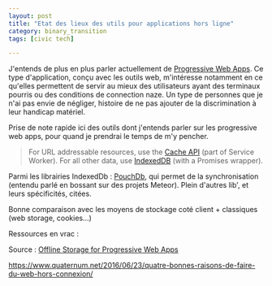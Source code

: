 ```yaml
---
layout: post
title: "Etat des lieux des utils pour applications hors ligne"
category: binary_transition
tags: [civic tech]

---
```


J'entends de plus en plus parler actuellement de [Progressive Web Apps](https://developers.google.com/web/progressive-web-apps/). Ce type d'application, conçu avec les outils web, m'intéresse notamment en ce qu'elles permettent de servir au mieux des utilisateurs ayant des terminaux pourris ou des conditions de connection naze. Un type de personnes que je n'ai pas envie de négliger, histoire de ne pas ajouter de la discrimination à leur handicap matériel.

<!--more-->

Prise de note rapide ici des outils dont j'entends parler sur les progressive web apps, pour quand je prendrai le temps de m'y pencher.

> For URL addressable resources, use the [Cache API](https://davidwalsh.name/cache) (part of Service Worker). For all other data, use [IndexedDB](https://docs.webplatform.org/wiki/apis/indexeddb) (with a Promises wrapper).


Parmi les librairies IndexedDb : [PouchDb](https://pouchdb.com/), qui permet de la synchronisation (entendu parlé en bossant sur des projets Meteor). Plein d'autres lib', et leurs spécificités, citées.

Bonne comparaison avec les moyens de stockage coté client + classiques (web storage, cookies...)


Ressources en vrac :



Source : [Offline Storage for Progressive Web Apps][source]

https://www.quaternum.net/2016/06/23/quatre-bonnes-raisons-de-faire-du-web-hors-connexion/

[source]: https://medium.com/dev-channel/offline-storage-for-progressive-web-apps-70d52695513c#.wnfv7c6py
